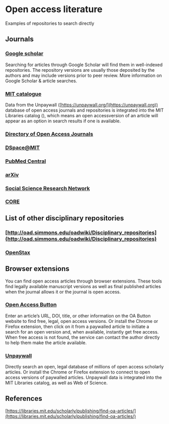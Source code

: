 # Open access literature

Examples of repositories to search directly

## Journals

### [Google scholar](https://scholar.google.com)

Searching for articles through Google Scholar will find them in well-indexed repositories. The repository versions are usually those deposited by the authors and may include versions prior to peer review. More information on Google Scholar & article searches.

### [MIT catalogue](https://libraries.mit.edu)

Data from the Unpaywall ([https://unpaywall.org/](https://unpaywall.org)) database of open access journals and repositories is integrated into the MIT Libraries catalog (), which means an open accessversion of an article will appear as an option in search results if one is available. 

### [Directory of Open Access Journals ](https://doaj.org)

### [DSpace@MIT ](https://dspace.mit.edu)

### [PubMed Central](http://www.ncbi.nlm.nih.gov/pmc/)

### [arXiv](http://arxiv.org)

### [Social Science Research Network](https://www.ssrn.com/index.cfm/en/)

### [CORE](https://core.ac.uk)

## List of other disciplinary repositories

### [http://oad.simmons.edu/oadwiki/Disciplinary_repositories](http://oad.simmons.edu/oadwiki/Disciplinary_repositories)

### [OpenStax](https://openstax.org/subjects)

## Browser extensions

You can find open access articles through browser extensions. These tools find legally available manuscript versions as well as final published articles when the journal allows it or the journal is open access.

### [Open Access Button](https://openaccessbutton.org)

Enter an article’s URL, DOI, title, or other information on the OA Button website to find free, legal, open access versions. Or install the Chrome or Firefox extension, then click on it from a paywalled article to initiate a search for an open version and, when available, instantly get free access. When free access is not found, the service can contact the author directly to help them make the article available.

### [Unpaywall](https://unpaywall.org)

Directly search an open, legal database of millions of open access scholarly articles. Or install the Chrome or Firefox extension to connect to open access versions of paywalled articles. Unpaywall data is integrated into the MIT Libraries catalog, as well as Web of Science.

## References

[https://libraries.mit.edu/scholarly/publishing/find-oa-articles/](https://libraries.mit.edu/scholarly/publishing/find-oa-articles/)
